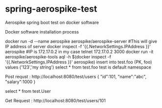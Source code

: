 # spring-aerospike-test
Aerospike spring boot test on docker software

Docker software installation process

docker run -d --name aerospike aerospike/aerospike-server
#This will give IP address of server
docker inspect -f '{{.NetworkSettings.IPAddress }}' aerospike 
#IP is 172.17.0.2 in my case
telnet 172.17.0.2 3000
docker run -it aerospike/aerospike-tools aql -h  $(docker inspect -f '{{.NetworkSettings.IPAddress }}' aerospike)
insert into test.foo (PK, foo) values ('123','my string')
select * from test.foo
test is default namespace

Post requst : http://localhost:8080/test/users
{
    "id":101,
    "name":"abc",
    "salary":1000
}

select * from test.User

Get Request : http://localhost:8080/test/users/101





